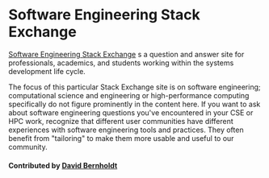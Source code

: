 # Software Engineering Stack Exchange

[Software Engineering Stack Exchange](https://softwareengineering.stackexchange.com/) s a question and answer site for professionals, academics, and students working within the systems development life cycle.

The focus of this particular Stack Exchange site is on software engineering; computational science and engineering or high-performance computing specifically do not figure prominently in the content here.  If you want to ask about software engineering questions you've encountered in your CSE or HPC work, recognize that different user communities have different experiences with software engineering tools and practices.  They often benefit from "tailoring" to make them more usable and useful to our community.

<!---
     Native image is too large.  Need to reduce size for reasonable display.
![alt text](https://cdn.sstatic.net/Sites/stackoverflow/company/img/logos/se/se-logo.png "Stack Exchange Logo")
--->
#### Contributed by [David Bernholdt](http://github.com/bernhold)

<!---
Publish: yes
Categories: Collaboration
Topics: Discussion forums, Q&A sites
Tags: website, service
Level: 2
Prerequisites: defaults
Aggregate: none
--->
